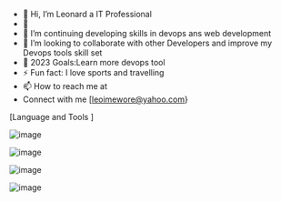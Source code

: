 - 👋 Hi, I’m Leonard a IT Professional 
- 👀 
- 🌱 I’m continuing developing skills in devops ans web development
- 💞️ I’m looking to collaborate with other Developers and improve my Devops tools skill set
- 🥅 2023 Goals:Learn more devops tool 
- ⚡ Fun fact: I love sports and travelling
- 📫 How to reach me at 
- Connect with me  [leoimewore@yahoo.com}

<!---
leoimewore/leoimewore is a ✨ special ✨ repository because its `README.md` (this file) appears on your GitHub profile.
You can click the Preview link to take a look at your changes.
--->

[Language and Tools ]


![image](https://user-images.githubusercontent.com/95531716/170833250-da6be44a-0c00-4cf9-a6ec-43ed1905c973.png)

![image](https://user-images.githubusercontent.com/95531716/170833239-84c9b6da-f041-4d8a-8282-6b13f2057feb.png)

![image](https://user-images.githubusercontent.com/95531716/170833228-e553a2ae-b6b4-47a4-bd59-0ba346586055.png)

![image](https://user-images.githubusercontent.com/95531716/170833208-cb922fc1-2388-4c90-9c70-344001c44290.png)

